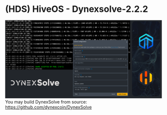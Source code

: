 # (HDS) HiveOS - Dynexsolve-2.2.2

![DynexSolve](https://github.com/sulplangis/HDS/blob/main/DynexSolve_HIVE.png)
You may build DynexSolve from source: https://github.com/dynexcoin/DynexSolve
